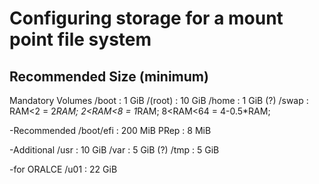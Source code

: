 # Configuring storage for a mount point file system

## Recommended Size (minimum)

Mandatory Volumes
  /boot    : 1 GiB
  /(root)  : 10 GiB
  /home    : 1 GiB (?)
  /swap    : RAM<2 = 2*RAM; 2<RAM<8 = 1*RAM; 8<RAM<64 = 4-0.5*RAM;
  
-Recommended
  /boot/efi   : 200 MiB
  PRep        : 8 MiB

-Additional
  /usr    : 10 GiB
  /var    : 5 GiB (?)
  /tmp    : 5 GiB

-for ORALCE
  /u01    : 22 GiB

